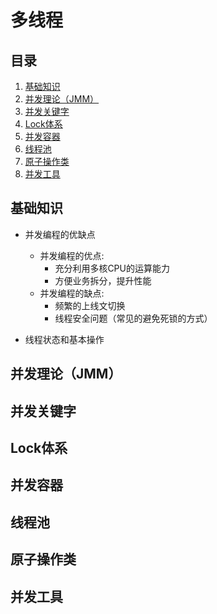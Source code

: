 # 多线程

## 目录
1. [基础知识](#基础知识)
1. [并发理论（JMM）](#并发理论（JMM）)
1. [并发关键字](#并发关键字)
1. [Lock体系](#Lock体系)
1. [并发容器](#并发容器)
1. [线程池](#线程池)
1. [原子操作类](#原子操作类)
1. [并发工具](#并发工具)

## 基础知识
- 并发编程的优缺点
  - 并发编程的优点:
    - 充分利用多核CPU的运算能力
    - 方便业务拆分，提升性能
  - 并发编程的缺点:
    - 频繁的上线文切换
    - 线程安全问题（常见的避免死锁的方式）
  
- 线程状态和基本操作

## 并发理论（JMM）


## 并发关键字


## Lock体系


## 并发容器


## 线程池


## 原子操作类


## 并发工具